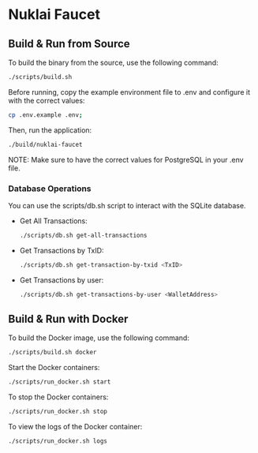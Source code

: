 # Nuklai Faucet

## Build & Run from Source

To build the binary from the source, use the following command:

```bash
./scripts/build.sh
```

Before running, copy the example environment file to .env and configure it with the correct values:

```bash
cp .env.example .env;
```

Then, run the application:

```bash
./build/nuklai-faucet
```

NOTE: Make sure to have the correct values for PostgreSQL in your .env file.

### Database Operations

You can use the scripts/db.sh script to interact with the SQLite database.

- Get All Transactions:

  ```bash
  ./scripts/db.sh get-all-transactions
  ```

- Get Transactions by TxID:

  ```bash
  ./scripts/db.sh get-transaction-by-txid <TxID>
  ```

- Get Transactions by user:

  ```bash
  ./scripts/db.sh get-transactions-by-user <WalletAddress>
  ```

## Build & Run with Docker

To build the Docker image, use the following command:

```bash
./scripts/build.sh docker
```

Start the Docker containers:

```bash
./scripts/run_docker.sh start
```

To stop the Docker containers:

```bash
./scripts/run_docker.sh stop
```

To view the logs of the Docker container:

```bash
./scripts/run_docker.sh logs
```
